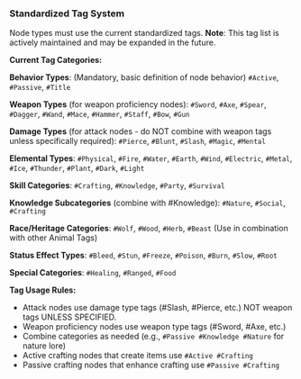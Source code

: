 ### Standardized Tag System

Node types must use the current standardized tags. **Note**: This tag list is actively maintained and may be expanded in the future.

**Current Tag Categories:**

**Behavior Types**: (Mandatory, basic definition of node behavior)
`#Active`, `#Passive`, `#Title`

**Weapon Types** (for weapon proficiency nodes):
`#Sword`, `#Axe`, `#Spear`, `#Dagger`, `#Wand`, `#Mace`, `#Hammer`, `#Staff`, `#Bow`, `#Gun`

**Damage Types** (for attack nodes - do NOT combine with weapon tags unless specifically required):
`#Pierce`, `#Blunt`, `#Slash`, `#Magic`, `#Mental`

**Elemental Types**:
`#Physical`, `#Fire`, `#Water`, `#Earth`, `#Wind`, `#Electric`, `#Metal`, `#Ice`, `#Thunder`, `#Plant`, `#Dark`, `#Light`

**Skill Categories**:
`#Crafting`, `#Knowledge`, `#Party`, `#Survival`

**Knowledge Subcategories** (combine with #Knowledge):
`#Nature`, `#Social`, `#Crafting`

**Race/Heritage Categories**:
`#Wolf`, `#Wood`, `#Herb`, `#Beast` (Use in combination with other Animal Tags)

**Status Effect Types**:
`#Bleed`, `#Stun`, `#Freeze`, `#Poison`, `#Burn`, `#Slow`, `#Root`

**Special Categories**:
`#Healing`, `#Ranged`, `#Food`

**Tag Usage Rules:**
- Attack nodes use damage type tags (#Slash, #Pierce, etc.) NOT weapon tags UNLESS SPECIFIED.
- Weapon proficiency nodes use weapon type tags (#Sword, #Axe, etc.)
- Combine categories as needed (e.g., `#Passive #Knowledge #Nature` for nature lore)
- Active crafting nodes that create items use `#Active #Crafting`
- Passive crafting nodes that enhance crafting use `#Passive #Crafting`